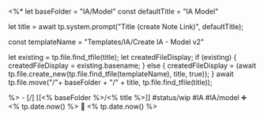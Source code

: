 <%*
let baseFolder = "IA/Model"
const defaultTitle = "IA Model"

let title = await tp.system.prompt("Title (create Note Link)", defaultTitle);

const templateName = "Templates/IA/Create IA - Model v2"

let existing = tp.file.find_tfile(title);
let createdFileDisplay;
if (existing) {
  createdFileDisplay = existing.basename;
} else {
  createdFileDisplay = (await tp.file.create_new(tp.file.find_tfile(templateName), title, true));
}
await tp.file.move("/"+ baseFolder + "/" + title, tp.file.find_tfile(title));

%>   - [/] [[<% baseFolder %>/<% title %>]]  #status/wip #IA #IA/model  ➕ <% tp.date.now() %> 🛫 <% tp.date.now() %>